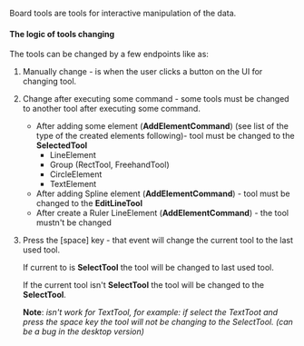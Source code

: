 Board tools are tools for interactive manipulation of the data.


#### The logic of tools changing 
The tools can be changed by a few endpoints like as: 

1. Manually change - is when the user clicks a button on the UI for changing tool.

2. Change after executing some command - some tools must be changed to another tool after executing some command.
    * After adding some element (**AddElementCommand**) (see list of the type of the created elements following)- tool must be changed to the **SelectedTool**
        * LineElement
        * Group (RectTool, FreehandTool)
        * CircleElement
        * TextElement
    * After adding Spline element (**AddElementCommand**) - tool must be changed to the **EditLineTool**
    * After create a Ruler LineElement  (**AddElementCommand**)  - the tool mustn't be changed
       
3. Press the [space] key - that event will change the current tool to the last used tool.
    
    If current to is **SelectTool** the tool will be changed to last used tool. 
        
    If the current tool isn't **SelectTool** the tool will be changed to the **SelectTool**.
    
    **Note**: *isn't work for TextTool, for example: if select the TextToot and press the space key 
     the tool will not be changing to the SelectTool. (can be a bug in the desktop version)*
